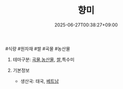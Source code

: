 ﻿---
title: "향미"
date: 2025-06-27T00:38:27+09:00
lastmod: 2025-06-27T00:38:27+09:00
type: docs
sidebar:
  open: true
weight: 27
---
<div style="display:none">
  <meta property="article:published_time" content="2025-06-26T15:38:27Z" />
  <meta property="article:modified_time" content="2025-06-26T15:38:27Z" />
</div>
#식량  #원자재 #쌀 #곡물 #농산물 

1. 테마구분: [곡물](/industry-study/곡물/),[농산물](/industry-study/농산물/), [쌀](/industry-study/쌀/),특수미

1. 기본정보

	- 생산국: 태국, [베트남](/industry-study/4국가베트남/)
